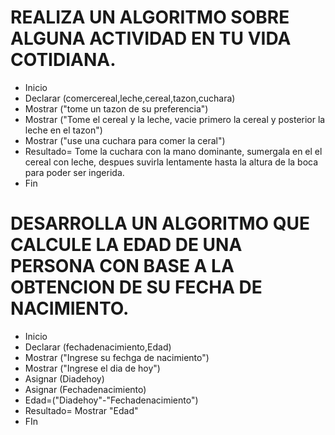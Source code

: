 # REALIZA UN ALGORITMO SOBRE ALGUNA ACTIVIDAD EN TU VIDA COTIDIANA.
 * Inicio
 * Declarar (comercereal,leche,cereal,tazon,cuchara)
 * Mostrar ("tome un tazon de su preferencia")
 * Mostrar ("Tome el cereal y la leche, vacie primero la cereal y posterior la leche en el tazon")
 * Mostrar ("use una cuchara para comer la ceral")
 * Resultado= Tome la cuchara con la mano dominante, sumergala en el el cereal con leche, despues suvirla lentamente hasta la altura de la boca para poder ser ingerida.
 * Fin

# DESARROLLA UN ALGORITMO QUE CALCULE LA EDAD DE UNA PERSONA CON BASE A LA OBTENCION DE SU FECHA DE NACIMIENTO.
 * Inicio
 * Declarar (fechadenacimiento,Edad)
 * Mostrar ("Ingrese su fechga de nacimiento")
 * Mostrar ("Ingrese el dia de hoy")
 * Asignar (Diadehoy)
 * Asignar (Fechadenacimiento)
 * Edad=("Diadehoy"-"Fechadenacimiento")
 * Resultado= Mostrar "Edad" 
 * FIn
